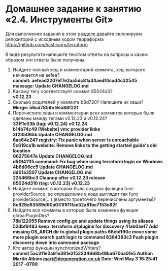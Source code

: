# Домашнее задание к занятию «2.4. Инструменты Git»

Для выполнения заданий в этом разделе давайте склонируем репозиторий с исходным кодом терраформа https://github.com/hashicorp/terraform

В виде результата напишите текстом ответы на вопросы и каким образом эти ответы были получены.

1. Найдите полный хеш и комментарий коммита, хеш которого начинается на aefea?  
**commit: aefead2207ef7e2aa5dc81a34aedf0cad4c32545  
message: Update CHANGELOG.md**
2. Какому тегу соответствует коммит 85024d3?    
**v0.12.23**
3. Сколько родителей у коммита b8d720? Напишите их хеши?  
**Merge: 56cd7859e 9ea88f22f**
4. Перечислите хеши и комментарии всех коммитов которые были сделаны между тегами v0.12.23 и v0.12.24?  
**33ff1c03b (tag: v0.12.24) v0.12.24  
b14b74c49 [Website] vmc provider links  
3f235065b Update CHANGELOG.md  
6ae64e247 registry: Fix panic when server is unreachable  
5c619ca1b website: Remove links to the getting started guide's old location  
06275647e Update CHANGELOG.md  
d5f9411f5 command: Fix bug when using terraform login on Windows  
4b6d06cc5 Update CHANGELOG.md  
dd01a3507 Update CHANGELOG.md  
225466bc3 Cleanup after v0.12.23 release  
85024d310 (tag: v0.12.23) v0.12.23**  
5. Найдите коммит в котором была создана функция func providerSource, ее определение в коде выглядит так func providerSource(...) (вместо троеточего перечислены аргументы)?  
**8c928e83589d90a031f811fae52a81be7153e82f** 
6. Найдите все коммиты в которых была изменена функция globalPluginDirs?  
**78b122055 Remove config.go and update things using its aliases
52dbf9483 keep .terraform.d/plugins for discovery
41ab0aef7 Add missing OS_ARCH dir to global plugin paths
66ebff90c move some more plugin search path logic to command
8364383c3 Push plugin discovery down into command package**
7. Кто автор функции synchronizedWriters?  
**commit 5ac311e2a91e381e2f52234668b49ba670aa0fe5
Author: Martin Atkins <mart@degeneration.co.uk>
Date:   Wed May 3 16:25:41 2017 -0700**

